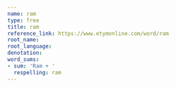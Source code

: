 ```yaml
---
name: ram
type: free
title: ram
reference_link: https://www.etymonline.com/word/ram
root_name: 
root_language: 
denotation: 
word_sums:
- sum: 'Ram + '
  respelling: ram
---
```

